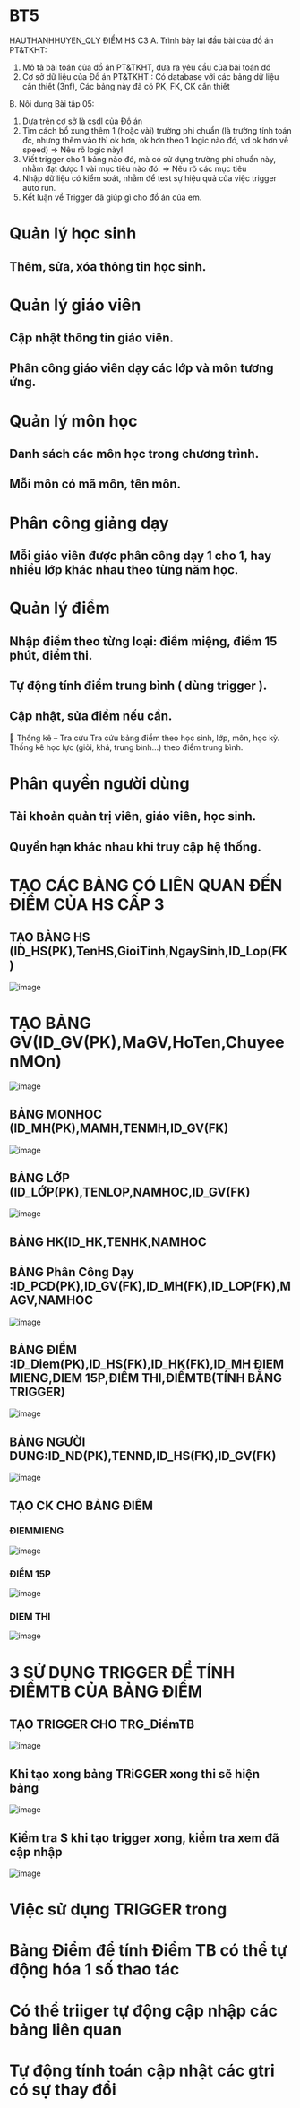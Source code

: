 # BT5
HAUTHANHHUYEN_QLY ĐIỂM HS C3
A. Trình bày lại đầu bài của đồ án PT&TKHT:
1. Mô tả bài toán của đồ án PT&TKHT, 
   đưa ra yêu cầu của bài toán đó
2. Cơ sở dữ liệu của Đồ án PT&TKHT :
   Có database với các bảng dữ liệu cần thiết (3nf),
   Các bảng này đã có PK, FK, CK cần thiết
 
B. Nội dung Bài tập 05:
1. Dựa trên cơ sở là csdl của Đồ án
2. Tìm cách bổ xung thêm 1 (hoặc vài) trường phi chuẩn
   (là trường tính toán đc, nhưng thêm vào thì ok hơn,
    ok hơn theo 1 logic nào đó, vd ok hơn về speed)
   => Nêu rõ logic này!
3. Viết trigger cho 1 bảng nào đó, 
   mà có sử dụng trường phi chuẩn này,
   nhằm đạt được 1 vài mục tiêu nào đó.
   => Nêu rõ các mục tiêu 
4. Nhập dữ liệu có kiểm soát, 
   nhằm để test sự hiệu quả của việc trigger auto run.
5. Kết luận về Trigger đã giúp gì cho đồ án của em.
# Quản lý học sinh
## Thêm, sửa, xóa thông tin học sinh.
# Quản lý giáo viên
## Cập nhật thông tin giáo viên.
## Phân công giáo viên dạy các lớp và môn tương ứng.
# Quản lý môn học
## Danh sách các môn học trong chương trình.
## Mỗi môn có mã môn, tên môn.
# Phân công giảng dạy
## Mỗi giáo viên được phân công dạy 1 cho 1, hay nhiều lớp khác nhau theo từng năm học.
# Quản lý điểm
## Nhập điểm theo từng loại: điểm miệng, điểm 15 phút, điểm thi.
## Tự động tính điểm trung bình ( dùng trigger ).
## Cập nhật, sửa điểm nếu cần.

🔹 Thống kê – Tra cứu
Tra cứu bảng điểm theo học sinh, lớp, môn, học kỳ.
Thống kê học lực (giỏi, khá, trung bình…) theo điểm trung bình.
# Phân quyền người dùng
## Tài khoản quản trị viên, giáo viên, học sinh.
## Quyền hạn khác nhau khi truy cập hệ thống.

# TẠO CÁC BẢNG CÓ LIÊN QUAN ĐẾN ĐIỂM CỦA HS CẤP 3
## TẠO BẢNG HS (ID_HS(PK),TenHS,GioiTinh,NgaySinh,ID_Lop(FK)
![image](https://github.com/user-attachments/assets/80e7d17d-3f27-42cb-bc66-eebda8b9740c)
# TẠO BẢNG GV(ID_GV(PK),MaGV,HoTen,ChuyeenMOn)
![image](https://github.com/user-attachments/assets/e7bfdf28-cb23-4435-8af1-329b55b5d7fc)
## BẢNG MONHOC (ID_MH(PK),MAMH,TENMH,ID_GV(FK)
![image](https://github.com/user-attachments/assets/0fc01ddd-6e52-416a-a244-7b8038264ccd)

## BẢNG LỚP (ID_LỚP(PK),TENLOP,NAMHOC,ID_GV(FK)
![image](https://github.com/user-attachments/assets/aa551e34-e8e2-492c-b001-32ff47de9c0d)
## BẢNG HK(ID_HK,TENHK,NAMHOC
## BẢNG Phân Công Dạy :ID_PCD(PK),ID_GV(FK),ID_MH(FK),ID_LOP(FK),MAGV,NAMHOC
![image](https://github.com/user-attachments/assets/176aed08-30ac-40f7-a2ba-867b4f4cbb2d)
## BẢNG ĐIỂM :ID_Diem(PK),ID_HS(FK),ID_HK(FK),ID_MH ĐIEM MIENG,DIEM 15P,ĐIỂM THI,ĐIỂMTB(TÍNH BẰNG TRIGGER)
![image](https://github.com/user-attachments/assets/e5d6bd41-f2f9-4d93-bb25-6ab755df3c31)
## BẢNG NGƯỜI DUNG:ID_ND(PK),TENND,ID_HS(FK),ID_GV(FK)
![image](https://github.com/user-attachments/assets/d07d7075-21cb-4332-bddf-affebb8f287e)
## TẠO CK CHO BẢNG ĐIÊM
### ĐIEMMIENG
![image](https://github.com/user-attachments/assets/a05afb16-f99a-499b-a151-6e5d773f5a70)
### ĐIỂM 15P
![image](https://github.com/user-attachments/assets/f3527342-da7e-4977-9b29-0e3cd2214a4b)
### DIEM THI
![image](https://github.com/user-attachments/assets/ace3caae-6042-487b-a9b0-3b8f7d26c1fa)
# 3 SỬ DỤNG TRIGGER ĐỂ TÍNH ĐIỂMTB CỦA BẢNG ĐIỂM
## TẠO TRIGGER CHO TRG_DiểmTB
![image](https://github.com/user-attachments/assets/860bdd55-4f30-47ef-9ff6-ca41cb7cba9a)
## Khi tạo xong bảng TRiGGER xong thi sẽ hiện bảng
![image](https://github.com/user-attachments/assets/8e80f2ab-9d1e-4ba2-aa53-dbaae6eccb08)
## Kiểm tra S khi tạo trigger xong, kiểm tra xem đã cập nhập
![image](https://github.com/user-attachments/assets/13b87af3-1db7-48f0-aa50-4193d72276bc)
# Việc sử dụng TRIGGER trong 
# Bảng Điểm để tính Điểm TB có thể tự động hóa 1 số thao tác
# Có thể triiger tự động cập nhập các bảng liên quan
# Tự động tính toán cập nhật các gtri có sự thay đổi
